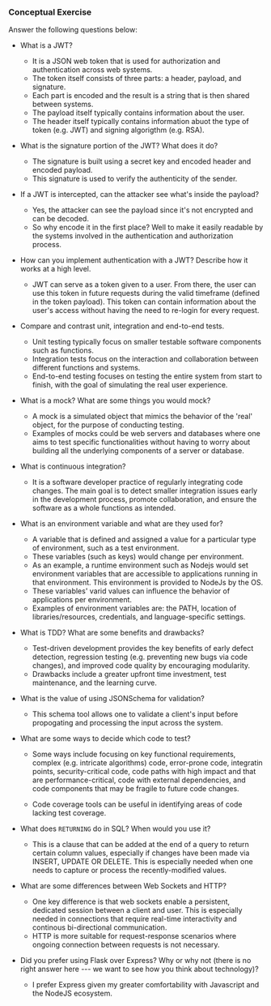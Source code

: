 ### Conceptual Exercise

Answer the following questions below:

- What is a JWT?

  - It is a JSON web token that is used for authorization and authentication across web systems.
  - The token itself consists of three parts: a header, payload, and signature.
  - Each part is encoded and the result is a string that is then shared between systems.
  - The payload itself typically contains information about the user.
  - The header itself typically contains information abuot the type of token (e.g. JWT) and signing algorigthm (e.g. RSA).

- What is the signature portion of the JWT? What does it do?

  - The signature is built using a secret key and encoded header and encoded payload.
  - This signature is used to verify the authenticity of the sender.

- If a JWT is intercepted, can the attacker see what's inside the payload?

  - Yes, the attacker can see the payload since it's not encrypted and can be decoded.
  - So why encode it in the first place? Well to make it easily readable by the systems involved in the authentication and authorization process.

- How can you implement authentication with a JWT? Describe how it works at a high level.

  - JWT can serve as a token given to a user. From there, the user can use this token in future requests during the valid timeframe (defined in the token payload). This token can contain information about the user's access without having the need to re-login for every request.

- Compare and contrast unit, integration and end-to-end tests.

  - Unit testing typically focus on smaller testable software components such as functions.
  - Integration tests focus on the interaction and collaboration between different functions and systems.
  - End-to-end testing focuses on testing the entire system from start to finish, with the goal of simulating the real user experience.

- What is a mock? What are some things you would mock?

  - A mock is a simulated object that mimics the behavior of the 'real' object, for the purpose of conducting testing.
  - Examples of mocks could be web servers and databases where one aims to test specific functionalities without having to worry about building all the underlying components of a server or database.

- What is continuous integration?

  - It is a software developer practice of regularly integrating code changes. The main goal is to detect smaller integration issues early in the development process, promote collaboration, and ensure the software as a whole functions as intended.

- What is an environment variable and what are they used for?

  - A variable that is defined and assigned a value for a particular type of environment, such as a test environment.
  - These variables (such as keys) would change per environment.
  - As an example, a runtime environment such as Nodejs would set environment variables that are accessible to applications running in that environment. This environment is provided to NodeJs by the OS.
  - These variables' varid values can influence the behavior of applications per environment.
  - Examples of environment variables are: the PATH, location of libraries/resources, credentials, and language-specific settings.

- What is TDD? What are some benefits and drawbacks?

  - Test-driven development provides the key benefits of early defect detection, regression testing (e.g. preventing new bugs via code changes), and improved code quality by encouraging modularity.
  - Drawbacks include a greater upfront time investment, test maintenance, and the learning curve.

- What is the value of using JSONSchema for validation?

  - This schema tool allows one to validate a client's input before propogating and processing the input across the system.

- What are some ways to decide which code to test?

  - Some ways include focusing on key functional requirements, complex (e.g. intricate algorithms) code, error-prone code, integratin points, security-critical code, code paths with high impact and that are performance-critical, code with external dependencies, and code components that may be fragile to future code changes.

  - Code coverage tools can be useful in identifying areas of code lacking test coverage.

- What does `RETURNING` do in SQL? When would you use it?

  - This is a clause that can be added at the end of a query to return certain column values, especially if changes have been made via INSERT, UPDATE OR DELETE. This is especially needed when one needs to capture or process the recently-modified values.

- What are some differences between Web Sockets and HTTP?

  - One key difference is that web sockets enable a persistent, dedicated session between a client and user. This is especially needed in connections that require real-time interactivity and continous bi-directional communication.
  - HTTP is more suitable for request-response scenarios where ongoing connection between requests is not necessary.

- Did you prefer using Flask over Express? Why or why not (there is no right
  answer here --- we want to see how you think about technology)?

  - I prefer Express given my greater comfortability with Javascript and the NodeJS ecosystem.

